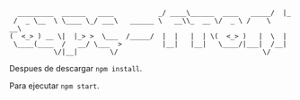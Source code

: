 ```
  _________  ______   ____           _/ ____\______  ____   _____/  |_ 
 /  _ \__  \ \____ \_/ ___\   ______ \   __\\_  __ \/  _ \ /    \   __\
(  <_> ) __ \|  |_> >  \___  /_____/  |  |   |  | \(  <_> )   |  \  |  
 \____(____  /   __/ \___  >          |__|   |__|   \____/|___|  /__|  
           \/|__|        \/                                    \/      
```

Despues de descargar `npm install`.

Para ejecutar `npm start`.
